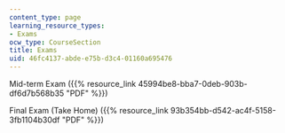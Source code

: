 ```yaml
---
content_type: page
learning_resource_types:
- Exams
ocw_type: CourseSection
title: Exams
uid: 46fc4137-abde-e75b-d3c4-01160a695476
---
```


Mid-term Exam ({{% resource_link 45994be8-bba7-0deb-903b-df6d7b568b35 "PDF" %}})

Final Exam (Take Home) ({{% resource_link 93b354bb-d542-ac4f-5158-3fb1104b30df "PDF" %}})